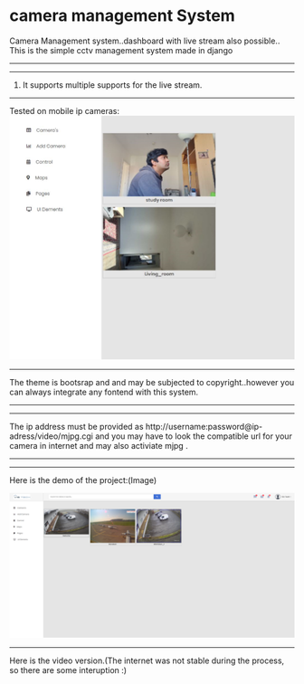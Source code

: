 # camera management System #
Camera Management system..dashboard with live stream also possible..
This is the simple cctv management system made in django
_________________________________________________________
_________________________________________________________
1. It supports multiple supports for the live stream.
________________________________________________________
Tested  on mobile ip cameras:
![alt text](https://github.com/lamichhaneamrit/camera_management/blob/master/ip_camera.PNG)

________________________________________________________
The theme is bootsrap and and may be subjected to copyright..however you can always 
integrate any fontend with this system.
_________________________________________________
__________________________________________________
The ip address must be provided as http://username:password@ip-adress/video/mjpg.cgi
and you may have to look the compatible url for your camera in internet and may also 
activiate mjpg .
________________________________
__________________________________
Here is the demo of the project:(Image)

![alt text](https://github.com/lamichhaneamrit/camera_management/blob/master/all_good.PNG)
__________________________________________________
Here is the video version.(The internet was not stable during the process, so there are some interuption :)

